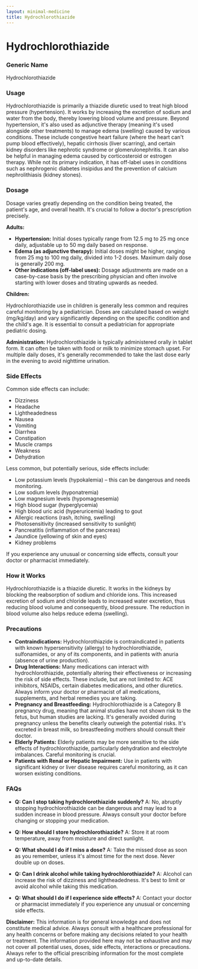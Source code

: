 ```yaml
---
layout: minimal-medicine
title: Hydrochlorothiazide
---
```


# Hydrochlorothiazide
### Generic Name
Hydrochlorothiazide

### Usage

Hydrochlorothiazide is primarily a thiazide diuretic used to treat high blood pressure (hypertension).  It works by increasing the excretion of sodium and water from the body, thereby lowering blood volume and pressure.  Beyond hypertension, it's also used as adjunctive therapy (meaning it's used alongside other treatments) to manage edema (swelling) caused by various conditions. These include congestive heart failure (where the heart can't pump blood effectively), hepatic cirrhosis (liver scarring), and certain kidney disorders like nephrotic syndrome or glomerulonephritis. It can also be helpful in managing edema caused by corticosteroid or estrogen therapy.  While not its primary indication, it has off-label uses in conditions such as nephrogenic diabetes insipidus and the prevention of calcium nephrolithiasis (kidney stones).

### Dosage

Dosage varies greatly depending on the condition being treated, the patient's age, and overall health. It's crucial to follow a doctor's prescription precisely.

**Adults:**

* **Hypertension:** Initial doses typically range from 12.5 mg to 25 mg once daily, adjustable up to 50 mg daily based on response.
* **Edema (as adjunctive therapy):** Initial doses might be higher, ranging from 25 mg to 100 mg daily, divided into 1-2 doses.  Maximum daily dose is generally 200 mg.
* **Other indications (off-label uses):**  Dosage adjustments are made on a case-by-case basis by the prescribing physician and often involve starting with lower doses and titrating upwards as needed.


**Children:**

Hydrochlorothiazide use in children is generally less common and requires careful monitoring by a pediatrician. Doses are calculated based on weight (mg/kg/day) and vary significantly depending on the specific condition and the child's age. It is essential to consult a pediatrician for appropriate pediatric dosing.


**Administration:** Hydrochlorothiazide is typically administered orally in tablet form.  It can often be taken with food or milk to minimize stomach upset.  For multiple daily doses, it's generally recommended to take the last dose early in the evening to avoid nighttime urination.

### Side Effects

Common side effects can include:

* Dizziness
* Headache
* Lightheadedness
* Nausea
* Vomiting
* Diarrhea
* Constipation
* Muscle cramps
* Weakness
* Dehydration

Less common, but potentially serious, side effects include:

* Low potassium levels (hypokalemia) – this can be dangerous and needs monitoring.
* Low sodium levels (hyponatremia)
* Low magnesium levels (hypomagnesemia)
* High blood sugar (hyperglycemia)
* High blood uric acid (hyperuricemia) leading to gout
* Allergic reactions (rash, itching, swelling)
* Photosensitivity (increased sensitivity to sunlight)
* Pancreatitis (inflammation of the pancreas)
* Jaundice (yellowing of skin and eyes)
* Kidney problems

If you experience any unusual or concerning side effects, consult your doctor or pharmacist immediately.

### How it Works

Hydrochlorothiazide is a thiazide diuretic.  It works in the kidneys by blocking the reabsorption of sodium and chloride ions. This increased excretion of sodium and chloride leads to increased water excretion, thus reducing blood volume and consequently, blood pressure.  The reduction in blood volume also helps reduce edema (swelling).


### Precautions

* **Contraindications:**  Hydrochlorothiazide is contraindicated in patients with known hypersensitivity (allergy) to hydrochlorothiazide, sulfonamides, or any of its components, and in patients with anuria (absence of urine production).
* **Drug Interactions:**  Many medications can interact with hydrochlorothiazide, potentially altering their effectiveness or increasing the risk of side effects.  These include, but are not limited to:  ACE inhibitors, NSAIDs, certain diabetes medications, and other diuretics.  Always inform your doctor or pharmacist of all medications, supplements, and herbal remedies you are taking.
* **Pregnancy and Breastfeeding:** Hydrochlorothiazide is a Category B pregnancy drug, meaning that animal studies have not shown risk to the fetus, but human studies are lacking.  It's generally avoided during pregnancy unless the benefits clearly outweigh the potential risks.  It's excreted in breast milk, so breastfeeding mothers should consult their doctor.
* **Elderly Patients:**  Elderly patients may be more sensitive to the side effects of hydrochlorothiazide, particularly dehydration and electrolyte imbalances.  Careful monitoring is crucial.
* **Patients with Renal or Hepatic Impairment:**  Use in patients with significant kidney or liver disease requires careful monitoring, as it can worsen existing conditions.

### FAQs

* **Q: Can I stop taking hydrochlorothiazide suddenly?**  A: No, abruptly stopping hydrochlorothiazide can be dangerous and may lead to a sudden increase in blood pressure. Always consult your doctor before changing or stopping your medication.

* **Q: How should I store hydrochlorothiazide?** A: Store it at room temperature, away from moisture and direct sunlight.

* **Q: What should I do if I miss a dose?** A: Take the missed dose as soon as you remember, unless it's almost time for the next dose. Never double up on doses.

* **Q: Can I drink alcohol while taking hydrochlorothiazide?** A: Alcohol can increase the risk of dizziness and lightheadedness. It's best to limit or avoid alcohol while taking this medication.

* **Q: What should I do if I experience side effects?** A: Contact your doctor or pharmacist immediately if you experience any unusual or concerning side effects.


**Disclaimer:** This information is for general knowledge and does not constitute medical advice. Always consult with a healthcare professional for any health concerns or before making any decisions related to your health or treatment.  The information provided here may not be exhaustive and may not cover all potential uses, doses, side effects, interactions or precautions.  Always refer to the official prescribing information for the most complete and up-to-date details.
